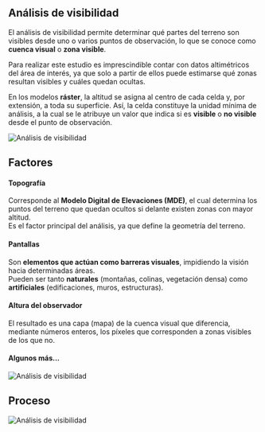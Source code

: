 ## Análisis de visibilidad

El análisis de visibilidad permite determinar qué partes del terreno son visibles desde uno o varios puntos de observación, lo que se conoce como **cuenca visual** o **zona visible**.

Para realizar este estudio es imprescindible contar con datos altimétricos del área de interés, ya que solo a partir de ellos puede estimarse qué zonas resultan visibles y cuáles quedan ocultas.

En los modelos **ráster**, la altitud se asigna al centro de cada celda y, por extensión, a toda su superficie. Así, la celda constituye la unidad mínima de análisis, a la cual se le atribuye un valor que indica si es **visible** o **no visible** desde el punto de observación.


  ![Análisis de visibilidad](img/visibilidad1.JPG)

## Factores

#### Topografía
Corresponde al **Modelo Digital de Elevaciones (MDE)**, el cual determina los puntos del terreno que quedan ocultos si delante existen zonas con mayor altitud.  
Es el factor principal del análisis, ya que define la geometría del terreno.

#### Pantallas
Son **elementos que actúan como barreras visuales**, impidiendo la visión hacia determinadas áreas.  
Pueden ser tanto **naturales** (montañas, colinas, vegetación densa) como **artificiales** (edificaciones, muros, estructuras).

#### Altura del observador

El resultado es una capa (mapa) de la cuenca visual que diferencia, mediante números enteros, los píxeles que corresponden a zonas visibles de los que no.

#### Algunos más...

  ![Análisis de visibilidad](img/visibilidad3.JPG)


## Proceso

  ![Análisis de visibilidad](img/visibilidad2.JPG)


